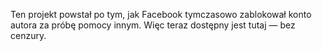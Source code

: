 Ten projekt powstał po tym, jak Facebook tymczasowo zablokował konto autora za próbę pomocy innym. Więc teraz dostępny jest tutaj — bez cenzury.

